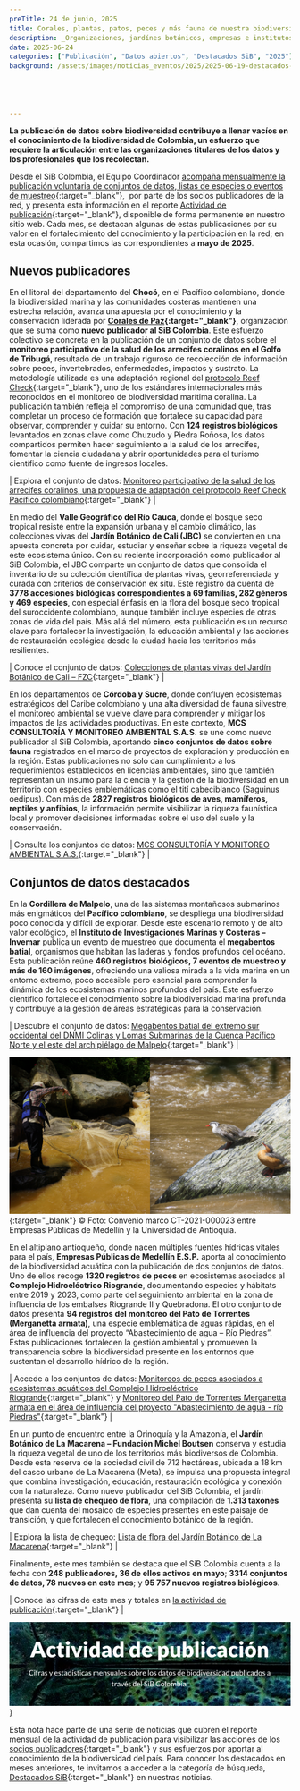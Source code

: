 ```yaml
---
preTitle: 24 de junio, 2025
title: Corales, plantas, patos, peces y más fauna de nuestra biodiversidad entre los destacados de mayo
description: _Organizaciones, jardínes botánicos, empresas e institutos de investigación sobresalen este mes con conjuntos de datos y eventos de muestreo._
date: 2025-06-24
categories: ["Publicación", "Datos abiertos", "Destacados SiB", "2025"]
background: /assets/images/noticias_eventos/2025/2025-06-19-destacados-mayo-2025.png




---
```


**La publicación de datos sobre biodiversidad contribuye a llenar vacíos en el conocimiento de la biodiversidad de Colombia, un esfuerzo que requiere la articulación entre las organizaciones titulares de los datos y los profesionales que los recolectan.** 

Desde el SiB Colombia, el Equipo Coordinador [acompaña mensualmente la publicación voluntaria de conjuntos de datos, listas de especies o eventos de muestreo](https://biodiversidad.co/compartir/guia-para-publicar/){:target="\_blank"},  por parte de los socios publicadores de la red, y presenta esta información en el reporte [Actividad de publicación](https://biodiversidad.co/comunidad/actividad-de-publicacion/){:target="\_blank"}, disponible de forma permanente en nuestro sitio web. Cada mes, se destacan algunas de estas publicaciones por su valor en el fortalecimiento del conocimiento y la participación en la red; en esta ocasión, compartimos las correspondientes a **mayo de 2025**.

## Nuevos publicadores

En el litoral del departamento del **Chocó**, en el Pacífico colombiano, donde la biodiversidad marina y las comunidades costeras mantienen una estrecha relación, avanza una apuesta por el conocimiento y la conservación liderada por **[Corales de Paz](https://coralesdepaz.org){:target="\_blank"}**, organización que se suma como **nuevo publicador al SiB Colombia**. Este esfuerzo colectivo se concreta en la publicación de un conjunto de datos sobre el **monitoreo participativo de la salud de los arrecifes coralinos en el Golfo de Tribugá**, resultado de un trabajo riguroso de recolección de información sobre peces, invertebrados, enfermedades, impactos y sustrato. La metodología utilizada es una adaptación regional del [protocolo Reef Check](https://www.equilibrioazul.org/documentos/Reef%20Check%20Traducci%5C242n%202004.pdf){:target="\_blank"}, uno de los estándares internacionales más reconocidos en el monitoreo de biodiversidad marítima coralina. La publicación también refleja el compromiso de una comunidad que, tras completar un proceso de formación que fortalece su capacidad para observar, comprender y cuidar su entorno. Con **124 registros biológicos** levantados en zonas clave como Chuzudo y Piedra Roñosa, los datos compartidos permiten hacer seguimiento a la salud de los arrecifes, fomentar la ciencia ciudadana y abrir oportunidades para el turismo científico como fuente de ingresos locales.

| Explora el conjunto de datos: [Monitoreo participativo de la salud de los arrecifes coralinos, una propuesta de adaptación del protocolo Reef Check Pacífico colombiano](https://biodiversidad.co/data/?datasetKey=8df3aba5-7d10-47be-81d9-7720263f3c45){:target="\_blank"} |

En medio del **Valle Geográfico del Río Cauca**, donde el bosque seco tropical resiste entre la expansión urbana y el cambio climático, las colecciones vivas del **Jardín Botánico de Cali (JBC)** se convierten en una apuesta concreta por cuidar, estudiar y enseñar sobre la riqueza vegetal de este ecosistema único. Con su reciente incorporación como publicador al SiB Colombia, el JBC comparte un conjunto de datos que consolida el inventario de su colección científica de plantas vivas, georreferenciada y curada con criterios de conservación ex situ. Este registro da cuenta de **3778 accesiones biológicas correspondientes a 69 familias, 282 géneros y 469 especies**, con especial énfasis en la flora del bosque seco tropical del suroccidente colombiano, aunque también incluye especies de otras zonas de vida del país. Más allá del número, esta publicación es un recurso clave para fortalecer la investigación, la educación ambiental y las acciones de restauración ecológica desde la ciudad hacia los territorios más resilientes.

| Conoce el conjunto de datos: [Colecciones de plantas vivas del Jardín Botánico de Cali – FZC](https://biodiversidad.co/data/?datasetKey=7bcdf40b-2974-40de-b65f-00471325ae1a){:target="\_blank"} |

En los departamentos de **Córdoba y Sucre**, donde confluyen ecosistemas estratégicos del Caribe colombiano y una alta diversidad de fauna silvestre, el monitoreo ambiental se vuelve clave para comprender y mitigar los impactos de las actividades productivas. En este contexto, **MCS CONSULTORÍA Y MONITOREO AMBIENTAL S.A.S.** se une como nuevo publicador al SiB Colombia, aportando **cinco conjuntos de datos sobre fauna** registrados en el marco de proyectos de exploración y producción en la región. Estas publicaciones no solo dan cumplimiento a los requerimientos establecidos en licencias ambientales, sino que también representan un insumo para la ciencia y la gestión de la biodiversidad en un territorio con especies emblemáticas como el tití cabeciblanco (Saguinus oedipus). Con más de **2827 registros biológicos de aves, mamíferos, reptiles y anfibios**, la información permite visibilizar la riqueza faunística local y promover decisiones informadas sobre el uso del suelo y la conservación.

| Consulta los conjuntos de datos: [MCS CONSULTORÍA Y MONITOREO AMBIENTAL S.A.S.](https://biodiversidad.co/data/?publishingOrg=7951352e-6306-4d78-8bd2-f37724dd385c&view=datasets){:target="\_blank"} |

## Conjuntos de datos destacados

En la **Cordillera de Malpelo**, una de las sistemas montañosos submarinos más enigmáticos del **Pacífico colombiano**, se despliega una biodiversidad poco conocida y difícil de explorar. Desde este escenario remoto y de alto valor ecológico, el **Instituto de Investigaciones Marinas y Costeras – Invemar** publica un evento de muestreo que documenta el **megabentos batial**, organismos que habitan las laderas y fondos profundos del océano. Esta publicación reúne **460 registros biológicos, 7 eventos de muestreo y más de 160 imágenes**, ofreciendo una valiosa mirada a la vida marina en un entorno extremo, poco accesible pero esencial para comprender la dinámica de los ecosistemas marinos profundos del país. Este esfuerzo científico fortalece el conocimiento sobre la biodiversidad marina profunda y contribuye a la gestión de áreas estratégicas para la conservación.

| Descubre el conjunto de datos: [Megabentos batial del extremo sur occidental del DNMI Colinas y Lomas Submarinas de la Cuenca Pacífico Norte y el este del archipiélago de Malpelo](https://biodiversidad.co/data/?datasetKey=c9237397-4658-4301-a47d-eb1319ed78f5&view=gallery){:target="\_blank"} |

![Atarraya y patos](/assets/images/noticias_eventos/2025/2025-06-24-atarraya-y-patos-epm.png){:target="\_blank"}
© Foto: Convenio marco CT-2021-000023 entre Empresas Públicas de Medellín y la Universidad de Antioquia.

En el altiplano antioqueño, donde nacen múltiples fuentes hídricas vitales para el país, **Empresas Públicas de Medellín E.S.P.** aporta al conocimiento de la biodiversidad acuática con la publicación de dos conjuntos de datos. Uno de ellos recoge **1320 registros de peces** en ecosistemas asociados al **Complejo Hidroeléctrico Riogrande**, documentando especies y hábitats entre 2019 y 2023, como parte del seguimiento ambiental en la zona de influencia de los embalses Riogrande II y Quebradona. El otro conjunto de datos presenta **94 registros del monitoreo del Pato de Torrentes (Merganetta armata)**, una especie emblemática de aguas rápidas, en el área de influencia del proyecto “Abastecimiento de agua – Río Piedras”. Estas publicaciones fortalecen la gestión ambiental y promueven la transparencia sobre la biodiversidad presente en los entornos que sustentan el desarrollo hídrico de la región.

| Accede a los conjuntos de datos: [Monitoreos de peces asociados a ecosistemas acuáticos del Complejo Hidroeléctrico Riogrande](https://biodiversidad.co/data/?datasetKey=4b46ee42-0d19-4277-bf21-7c32faa37ad9){:target="\_blank"} y [Monitoreo del Pato de Torrentes Merganetta armata en el área de influencia del proyecto "Abastecimiento de agua - río Piedras"](https://biodiversidad.co/data/?datasetKey=db2df16a-41a0-459b-a341-0e09db33ebd7){:target="\_blank"} |

En un punto de encuentro entre la Orinoquía y la Amazonía, el **Jardín Botánico de La Macarena – Fundación Michel Boutsen** conserva y estudia la riqueza vegetal de uno de los territorios más biodiversos de Colombia. Desde esta reserva de la sociedad civil de 712 hectáreas, ubicada a 18 km del casco urbano de La Macarena (Meta), se impulsa una propuesta integral que combina investigación, educación, restauración ecológica y conexión con la naturaleza. Como nuevo publicador del SiB Colombia, el jardín presenta su **lista de chequeo de flora**, una compilación de **1.313 taxones** que dan cuenta del mosaico de especies presentes en este paisaje de transición, y que fortalecen el conocimiento botánico de la región.

| Explora la lista de chequeo: [Lista de flora del Jardín Botánico de La Macarena](https://biodiversidad.co/dataset/search?type=CHECKLIST&publishingOrg=f5aabdc2-c093-46f6-bc77-21c0da51397c){:target="\_blank"} |

Finalmente, este mes también se destaca que el SiB Colombia cuenta a la fecha con **248 publicadores, 36 de ellos activos en mayo**; **3314 conjuntos de datos, 78 nuevos en este mes**; y **95 757 nuevos registros biológicos**.

| Conoce las cifras de este mes y totales en [la actividad de publicación](https://biodiversidad.co/comunidad/actividad-de-publicacion/){:target="\_blank"} |

![Actividad de publicación](/assets/images/noticias_eventos/2025/banner-actividad-de-publicacion.png)}

Esta nota hace parte de una serie de noticias que cubren el reporte mensual de la actividad de publicación para visibilizar las acciones de los [socios publicadores](https://biodiversidad.co/comunidad/socios-publicadores/){:target="_blank"} y sus esfuerzos por aportar al conocimiento de la biodiversidad del país. Para conocer los destacados en meses anteriores, te invitamos a acceder a la categoría de búsqueda, [Destacados SiB](https://biodiversidad.co/news/?category=Destacados+SiB){:target="_blank"}  en nuestras noticias.
